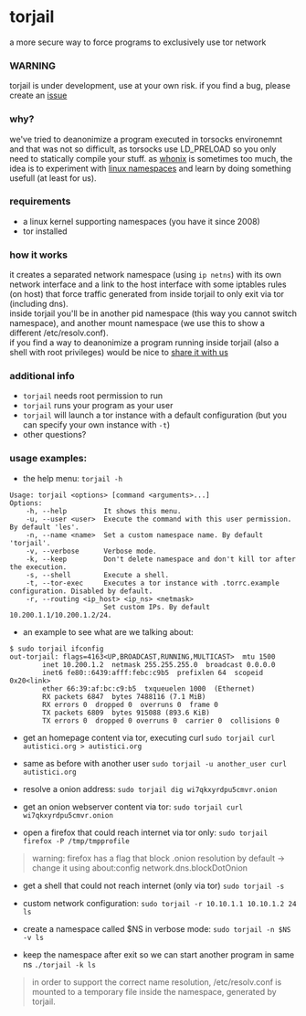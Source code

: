 # torjail
a more secure way to force programs to exclusively use tor network

### WARNING
torjail is under development, use at your own risk.
if you find a bug, please create an [issue](https://github.com/lesion/torjail/issues)

### why?
we've tried to deanonimize a program executed in torsocks environemnt and that was not so difficult, as torsocks use LD_PRELOAD so you only need to statically compile your stuff.
as [whonix](https://www.whonix.org/) is sometimes too much, the idea is to experiment with [linux namespaces](http://man7.org/linux/man-pages/man7/namespaces.7.html) and learn by doing something usefull (at least for us).

### requirements
- a linux kernel supporting namespaces (you have it since 2008)
- tor installed

### how it works
it creates a separated network namespace (using `ip netns`) with its own network
interface and a link to the host interface with some iptables rules (on host)
that force traffic generated from inside torjail to only exit via tor (including dns).  
inside torjail you'll be in another pid namespace (this way you cannot switch
namespace), and another mount namespace (we use this to show a different /etc/resolv.conf).  
if you find a way to deanonimize a program running inside torjail (also a shell with root privileges) would be nice to [share it with us](https://github.com/lesion/torjail/issues)

### additional info
- `torjail` needs root permission to run
- `torjail` runs your program as your user
- `torjail` will launch a tor instance with a default configuration (but you can specify your own instance with `-t`)
- other questions?


### usage examples: 
 
- the help menu:
`torjail -h`
```
Usage: torjail <options> [command <arguments>...]
Options:
    -h, --help         It shows this menu.
    -u, --user <user>  Execute the command with this user permission. By default 'les'.
    -n, --name <name>  Set a custom namespace name. By default 'torjail'.
    -v, --verbose      Verbose mode.
    -k, --keep         Don't delete namespace and don't kill tor after the execution.
    -s, --shell        Execute a shell.
    -t, --tor-exec     Executes a tor instance with .torrc.example configuration. Disabled by default.
    -r, --routing <ip_host> <ip_ns> <netmask>
                       Set custom IPs. By default 10.200.1.1/10.200.1.2/24.
```

- an example to see what are we talking about:
```
$ sudo torjail ifconfig
out-torjail: flags=4163<UP,BROADCAST,RUNNING,MULTICAST>  mtu 1500
        inet 10.200.1.2  netmask 255.255.255.0  broadcast 0.0.0.0
        inet6 fe80::6439:afff:febc:c9b5  prefixlen 64  scopeid 0x20<link>
        ether 66:39:af:bc:c9:b5  txqueuelen 1000  (Ethernet)
        RX packets 6847  bytes 7488116 (7.1 MiB)
        RX errors 0  dropped 0  overruns 0  frame 0
        TX packets 6809  bytes 915088 (893.6 KiB)
        TX errors 0  dropped 0 overruns 0  carrier 0  collisions 0
```

- get an homepage content via tor, executing curl
`sudo torjail curl autistici.org > autistici.org `

- same as before with another user
`sudo torjail -u another_user curl autistici.org`

- resolve a onion address:
`sudo torjail dig wi7qkxyrdpu5cmvr.onion`

- get an onion webserver content via tor:
`sudo torjail curl wi7qkxyrdpu5cmvr.onion`

- open a firefox that could reach internet via tor only:
`sudo torjail firefox -P /tmp/tmpprofile`
> warning: firefox has a flag that block .onion resolution by default -> change it using about:config network.dns.blockDotOnion

- get a shell that could not reach internet (only via tor)
`sudo torjail -s`

- custom network configuration:
`sudo torjail -r 10.10.1.1 10.10.1.2 24 ls`

- create a namespace called $NS in verbose mode:
`sudo torjail -n $NS -v ls`

- keep the namespace after exit so we can start another program in same ns 
`./torjail -k ls`

> in order to support the correct name resolution, /etc/resolv.conf is mounted to a temporary file inside the namespace, generated by torjail.
